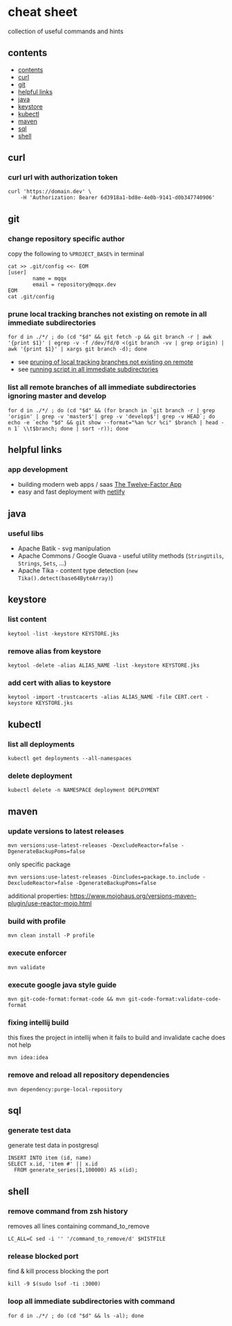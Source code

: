 # cheat sheet

collection of useful commands and hints

## contents

- [contents](#contents)
- [curl](#curl)
- [git](#git)
- [helpful links](#helpful-links)
- [java](#java)
- [keystore](#keystore)
- [kubectl](#kubectl)
- [maven](#maven)
- [sql](#sql)
- [shell](#shell)

## curl

### curl url with authorization token

    curl 'https://domain.dev' \
        -H 'Authorization: Bearer 6d3918a1-bd8e-4e0b-9141-d0b347740906'

## git

### change repository specific author

copy the following to `%PROJECT_BASE%` in terminal
    
    cat >> .git/config <<- EOM
    [user]
            name = mqqx
            email = repository@mqqx.dev
    EOM
    cat .git/config

### prune local tracking branches not existing on remote in all immediate subdirectories

    for d in ./*/ ; do (cd "$d" && git fetch -p && git branch -r | awk '{print $1}' | egrep -v -f /dev/fd/0 <(git branch -vv | grep origin) | awk '{print $1}' | xargs git branch -d); done  

* see [pruning of local tracking branches not existing on remote](https://stackoverflow.com/a/17029936/3012347)
* see [running script in all immediate subdirectories](https://stackoverflow.com/a/41553472/3012347)

### list all remote branches of all immediate subdirectories ignoring master and develop

    for d in ./*/ ; do (cd "$d" && (for branch in `git branch -r | grep 'origin' | grep -v 'master$'| grep -v 'develop$'| grep -v HEAD`; do echo -e `echo "$d" && git show --format="%an %cr %ci" $branch | head -n 1` \\t$branch; done | sort -r)); done


## helpful links

### app development

* building modern web apps / saas [The Twelve-Factor App](https://12factor.net)
* easy and fast deployment with [netlify](https://www.netlify.com/)

## java

### useful libs

* Apache Batik - svg manipulation
* Apache Commons / Google Guava - useful utility methods (`StringUtils`, `Strings`, `Sets`, ...)
* Apache Tika - content type detection (`new Tika().detect(base64ByteArray)`)

## keystore

### list content

    keytool -list -keystore KEYSTORE.jks
    
### remove alias from keystore

    keytool -delete -alias ALIAS_NAME -list -keystore KEYSTORE.jks
    
### add cert with alias to keystore

    keytool -import -trustcacerts -alias ALIAS_NAME -file CERT.cert -keystore KEYSTORE.jks
    
## kubectl

### list all deployments

    kubectl get deployments --all-namespaces
    
### delete deployment
    
    kubectl delete -n NAMESPACE deployment DEPLOYMENT

## maven

### update versions to latest releases 

    mvn versions:use-latest-releases -DexcludeReactor=false -DgenerateBackupPoms=false

only specific package

    mvn versions:use-latest-releases -Dincludes=package.to.include -DexcludeReactor=false -DgenerateBackupPoms=false

additional properties: https://www.mojohaus.org/versions-maven-plugin/use-reactor-mojo.html

### build with profile

    mvn clean install -P profile

### execute enforcer

    mvn validate

### execute google java style guide

    mvn git-code-format:format-code && mvn git-code-format:validate-code-format

### fixing intellij build

this fixes the project in intellij when it fails to build and invalidate cache does not help

    mvn idea:idea

### remove and reload all repository dependencies

    mvn dependency:purge-local-repository

## sql

### generate test data

generate test data in postgresql

    INSERT INTO item (id, name)
    SELECT x.id, 'item #' || x.id
      FROM generate_series(1,100000) AS x(id);

## shell

### remove command from zsh history

removes all lines containing command_to_remove

    LC_ALL=C sed -i '' '/command_to_remove/d' $HISTFILE

### release blocked port

find & kill process blocking the port

    kill -9 $(sudo lsof -ti :3000)

### loop all immediate subdirectories with command

    for d in ./*/ ; do (cd "$d" && ls -al); done
